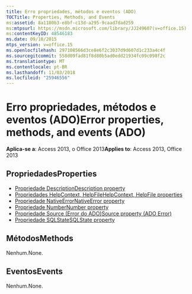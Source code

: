 ```yaml
---
title: Erro propriedades, métodos e eventos (ADO)
TOCTitle: Properties, Methods, and Events
ms:assetid: 8a1180b3-e8bf-c13d-a295-9caad7dad259
ms:mtpsurl: https://msdn.microsoft.com/library/JJ249607(v=office.15)
ms:contentKeyID: 48546183
ms.date: 09/18/2015
mtps_version: v=office.15
ms.openlocfilehash: 297108566d3ce8e6f2c3037d9d607d1c233a4c4f
ms.sourcegitcommit: 558d09fad81f8d80b5ad0edd21934fc09c098f2c
ms.translationtype: MT
ms.contentlocale: pt-BR
ms.lasthandoff: 11/03/2018
ms.locfileid: "25946556"
---
```

# <a name="error-properties-methods-and-events-ado"></a><span data-ttu-id="4e548-102">Erro propriedades, métodos e eventos (ADO)</span><span class="sxs-lookup"><span data-stu-id="4e548-102">Error properties, methods, and events (ADO)</span></span>

<span data-ttu-id="4e548-103">**Aplica-se a**: Access 2013, o Office 2013</span><span class="sxs-lookup"><span data-stu-id="4e548-103">**Applies to**: Access 2013, Office 2013</span></span>

## <a name="properties"></a><span data-ttu-id="4e548-104">Propriedades</span><span class="sxs-lookup"><span data-stu-id="4e548-104">Properties</span></span>

- [<span data-ttu-id="4e548-105">Propriedade Description</span><span class="sxs-lookup"><span data-stu-id="4e548-105">Description property</span></span>](description-property-ado.md)
- [<span data-ttu-id="4e548-106">Propriedades HelpContext, HelpFile</span><span class="sxs-lookup"><span data-stu-id="4e548-106">HelpContext, HelpFile properties</span></span>](helpcontext-helpfile-properties-ado.md)
- [<span data-ttu-id="4e548-107">Propriedade NativeError</span><span class="sxs-lookup"><span data-stu-id="4e548-107">NativeError property</span></span>](nativeerror-property-ado.md)
- [<span data-ttu-id="4e548-108">Propriedade Number</span><span class="sxs-lookup"><span data-stu-id="4e548-108">Number property</span></span>](number-property-ado.md)
- [<span data-ttu-id="4e548-109">Propriedade Source (Error do ADO)</span><span class="sxs-lookup"><span data-stu-id="4e548-109">Source property (ADO Error)</span></span>](source-property-ado-error.md)
- [<span data-ttu-id="4e548-110">Propriedade SQLState</span><span class="sxs-lookup"><span data-stu-id="4e548-110">SQLState property</span></span>](sqlstate-property-ado.md)

## <a name="methods"></a><span data-ttu-id="4e548-111">Métodos</span><span class="sxs-lookup"><span data-stu-id="4e548-111">Methods</span></span>

<span data-ttu-id="4e548-112">Nenhum.</span><span class="sxs-lookup"><span data-stu-id="4e548-112">None.</span></span>

## <a name="events"></a><span data-ttu-id="4e548-113">Eventos</span><span class="sxs-lookup"><span data-stu-id="4e548-113">Events</span></span>

<span data-ttu-id="4e548-114">Nenhum.</span><span class="sxs-lookup"><span data-stu-id="4e548-114">None.</span></span>

